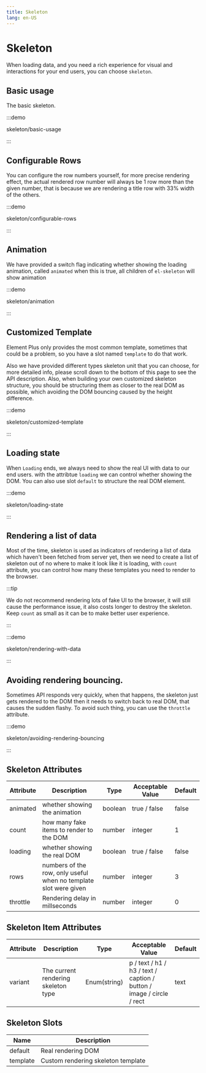 ```yaml
---
title: Skeleton
lang: en-US
---
```


# Skeleton

When loading data, and you need a rich experience for visual and interactions for your end users, you can choose `skeleton`.

## Basic usage

The basic skeleton.

:::demo

skeleton/basic-usage

:::

## Configurable Rows

You can configure the row numbers yourself, for more precise rendering effect, the actual rendered row number will always be 1 row more than the given number, that is because we are rendering a title row with 33% width of the others.

:::demo

skeleton/configurable-rows

:::

## Animation

We have provided a switch flag indicating whether showing the loading animation, called `animated` when this is true, all children of `el-skeleton` will show animation

:::demo

skeleton/animation

:::

## Customized Template

Element Plus only provides the most common template, sometimes that could be a problem, so you have a slot named `template` to do that work.

Also we have provided different types skeleton unit that you can choose, for more detailed info, please scroll down to the bottom of this page to see the API description. Also, when building your own customized skeleton structure, you should be structuring them as closer to the real DOM as possible, which avoiding the DOM bouncing caused by the height difference.

:::demo

skeleton/customized-template

:::

## Loading state

When `Loading` ends, we always need to show the real UI with data to our end users. with the attribtue `loading` we can control whether showing the DOM. You can also use slot `default` to structure the real DOM element.

:::demo

skeleton/loading-state

:::

## Rendering a list of data

Most of the time, skeleton is used as indicators of rendering a list of data which haven't been fetched from server yet, then we need to create a list of skeleton out of no where to make it look like it is loading, with `count` attribute, you can control how many these templates you need to render to the browser.

:::tip

We do not recommend rendering lots of fake UI to the browser, it will still cause the performance issue, it also costs longer to destroy the skeleton. Keep `count` as small as it can be to make better user experience.

:::

:::demo

skeleton/rendering-with-data

:::

## Avoiding rendering bouncing.

Sometimes API responds very quickly, when that happens, the skeleton just gets rendered to the DOM then it needs to switch back to real DOM, that causes the sudden flashy. To avoid such thing, you can use the `throttle` attribute.

:::demo

skeleton/avoiding-rendering-bouncing

:::

## Skeleton Attributes

| Attribute | Description                                                      | Type    | Acceptable Value | Default |
| --------- | ---------------------------------------------------------------- | ------- | ---------------- | ------- |
| animated  | whether showing the animation                                    | boolean | true / false     | false   |
| count     | how many fake items to render to the DOM                         | number  | integer          | 1       |
| loading   | whether showing the real DOM                                     | boolean | true / false     | false   |
| rows      | numbers of the row, only useful when no template slot were given | number  | integer          | 3       |
| throttle  | Rendering delay in millseconds                                   | number  | integer          | 0       |

## Skeleton Item Attributes

| Attribute | Description                         | Type         | Acceptable Value                                                     | Default |
| --------- | ----------------------------------- | ------------ | -------------------------------------------------------------------- | ------- |
| variant   | The current rendering skeleton type | Enum(string) | p / text / h1 / h3 / text / caption / button / image / circle / rect | text    |

## Skeleton Slots

| Name     | Description                        |
| -------- | ---------------------------------- |
| default  | Real rendering DOM                 |
| template | Custom rendering skeleton template |

